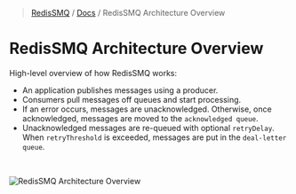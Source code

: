 >[RedisSMQ](../README.md) / [Docs](README.md) / RedisSMQ Architecture Overview

# RedisSMQ Architecture Overview

High-level overview of how RedisSMQ works:

- An application publishes messages using a producer.
- Consumers pull messages off queues and start processing.
- If an error occurs, messages are unacknowledged. Otherwise, once acknowledged, messages are moved to the `acknowledged queue`.
- Unacknowledged messages are re-queued with optional `retryDelay`. When `retryThreshold` is exceeded, messages are put in the `deal-letter queue`.

&nbsp;

![RedisSMQ Architecture Overview](/docs/redis-smq-architecture-overview.png)
